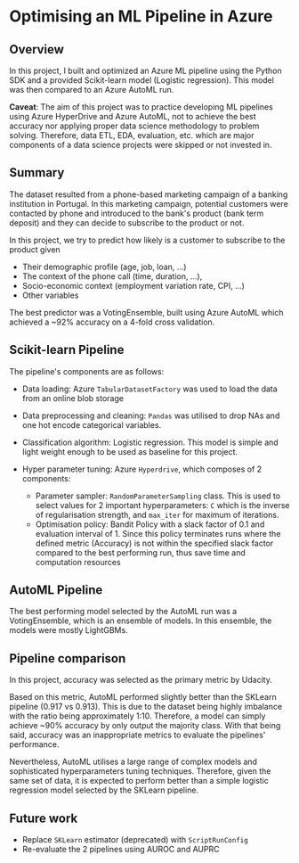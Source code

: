 # Optimising an ML Pipeline in Azure

## Overview

In this project, I built and optimized an Azure ML pipeline using the Python SDK and a provided Scikit-learn model (Logistic regression).
This model was then compared to an Azure AutoML run.

**Caveat**: The aim of this project was to practice developing ML pipelines using Azure HyperDrive and Azure AutoML, not to achieve the best accuracy nor applying proper data science methodology to problem solving. Therefore, data ETL, EDA, evaluation, etc. which are major components of a data science projects were skipped or not invested in.

## Summary

The dataset resulted from a phone-based marketing campaign of a banking institution in Portugal. In this marketing campaign, potential customers were contacted by phone and introduced to the bank's product (bank term deposit) and they can decide to subscribe to the product or not.

In this project, we try to predict how likely is a customer to subscribe to the product given

- Their demographic profile (age, job, loan, ...)
- The context of the phone call (time, duration, ...),
- Socio-economic context (employment variation rate, CPI, ...)
- Other variables

The best predictor was a VotingEnsemble, built using Azure AutoML which achieved a ~92% accuracy on a 4-fold cross validation.

## Scikit-learn Pipeline

The pipeline's components are as follows:

- Data loading: Azure `TabularDatasetFactory` was used to load the data from an online blob storage
- Data preprocessing and cleaning: `Pandas` was utilised to drop NAs and one hot encode categorical variables.
- Classification algorithm: Logistic regression. This model is simple and light weight enough to be used as baseline for this project.
- Hyper parameter tuning: Azure `Hyperdrive`, which composes of 2 components:

  - Parameter sampler: `RandomParameterSampling` class. This is used to select values for 2 important hyperparameters: `C` which is the inverse of regularisation strength, and `max_iter` for maximum of iterations.
  - Optimisation policy: Bandit Policy with a slack factor of 0.1 and evaluation interval of 1. Since this policy terminates runs where the defined metric (Accuracy) is not within the specified slack factor compared to the best performing run, thus save time and computation resources

## AutoML Pipeline

The best performing model selected by the AutoML run was a VotingEnsemble, which is an ensemble of models. In this ensemble, the models were mostly LightGBMs.

## Pipeline comparison

In this project, accuracy was selected as the primary metric by Udacity.

Based on this metric, AutoML performed slightly better than the SKLearn pipeline (0.917 vs 0.913). This is due to the dataset being highly imbalance with the ratio being approximately 1:10. Therefore, a model can simply achieve ~90% accuracy by only output the majority class. With that being said, accuracy was an inappropriate metrics to evaluate the pipelines' performance.

Nevertheless, AutoML utilises a large range of complex models and sophisticated hyperparameters tuning techniques. Therefore, given the same set of data, it is expected to perform better than a simple logistic regression model selected by the SKLearn pipeline.

## Future work

- Replace `SKLearn` estimator (deprecated) with `ScriptRunConfig`
- Re-evaluate the 2 pipelines using AUROC and AUPRC
